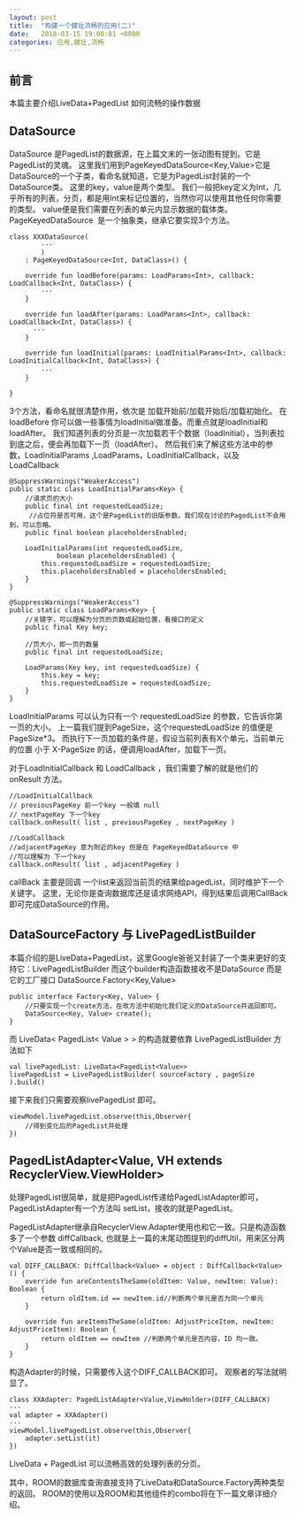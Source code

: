 ```yaml
---
layout: post
title:  "构建一个健壮流畅的应用(二)"
date:   2018-03-15 19:00:01 +0800
categories: 应用,健壮,流畅
---
```


## 前言

本篇主要介绍LiveData+PagedList 如何流畅的操作数据
	
## DataSource

DataSource 是PagedList的数据源，在上篇文末的一张动图有提到。它是PagedList的灵魂。
这里我们用到PageKeyedDataSource<Key,Value>它是DataSource的一个子类，看命名就知道，它是为PagedList封装的一个DataSource类。
这里的key，value是两个类型。
我们一般把key定义为Int，几乎所有的列表，分页，都是用Int来标记位置的，当然你可以使用其他任何你需要的类型。
value便是我们需要在列表的单元内显示数据的载体类。
PageKeyedDataSource  是一个抽象类，继承它要实现3个方法。

```
class XXXDataSource(
        ···
        )
    : PageKeyedDataSource<Int, DataClass>() {

    override fun loadBefore(params: LoadParams<Int>, callback: LoadCallback<Int, DataClass>) {
		···
    }

    override fun loadAfter(params: LoadParams<Int>, callback: LoadCallback<Int, DataClass>) {
      ··· 
    }

    override fun loadInitial(params: LoadInitialParams<Int>, callback: LoadInitialCallback<Int, DataClass>) {
    	···　    
    }

}

```

3个方法，看命名就很清楚作用，依次是 加载开始前/加载开始后/加载初始化。
在loadBefore 你可以做一些事情为loadInitial做准备。而重点就是loadInitial和loadAfter。
我们知道列表的分页是一次加载若干个数据（loadInitial），当列表拉到底之后，便会再加载下一页（loadAfter）。
然后我们来了解这些方法中的参数，LoadInitialParams
,LoadParams，LoadInitialCallback，以及LoadCallback

```
@SuppressWarnings("WeakerAccess")
public static class LoadInitialParams<Key> {
    //请求页的大小
    public final int requestedLoadSize;
	 //占位符是否可用，这个是PagedList的旧版参数，我们现在讨论的PagedList不会用到，可以忽略。
    public final boolean placeholdersEnabled;

    LoadInitialParams(int requestedLoadSize,
            boolean placeholdersEnabled) {
        this.requestedLoadSize = requestedLoadSize;
        this.placeholdersEnabled = placeholdersEnabled;
    }
}

@SuppressWarnings("WeakerAccess")
public static class LoadParams<Key> {
    //关键字，可以理解为分页的页数或起始位置，看接口的定义
    public final Key key;

    //页大小，即一页的数量
    public final int requestedLoadSize;

    LoadParams(Key key, int requestedLoadSize) {
        this.key = key;
        this.requestedLoadSize = requestedLoadSize;
    }
}
```

LoadInitialParams 可以认为只有一个 requestedLoadSize 的参数，它告诉你第一页的大小。
上一篇我们提到PageSize，这个requestedLoadSize 的值便是 PageSize*3。
而执行下一页加载的条件是，假设当前列表有X个单元，当前单元的位置 小于 X-PageSize 的话，便调用loadAfter，加载下一页。

对于LoadInitialCallback 和 LoadCallback ，我们需要了解的就是他们的 onResult 方法。

```
//LoadInitialCallback
// previousPageKey 前一个key 一般填 null
// nextPageKey 下一个key
callback.onResult( list , previousPageKey , nextPageKey )

//LoadCallback
//adjacentPageKey 意为附近的key 但是在 PageKeyedDataSource 中
//可以理解为 下一个key
callback.onResult( list , adjacentPageKey )
```

callBack 主要是回调 一个list来返回当前页的结果给pagedList，同时维护下一个关键字。
这里，无论你是查询数据库还是请求网络API，得到结果后调用CallBack即可完成DataSource的作用。

## DataSourceFactory 与 LivePagedListBuilder

本篇介绍的是LiveData+PagedList，这里Google爸爸又封装了一个类来更好的支持它：LivePagedListBuilder
而这个builder构造函数接收不是DataSource 而是它的工厂接口 DataSource.Factory<Key,Value>

```
public interface Factory<Key, Value> {
    //只要实现一个create方法，在改方法中初始化我们定义的DataSource并返回即可。
    DataSource<Key, Value> create();
}
```

而 LiveData< PagedList< Value > > 的构造就要依靠 LivePagedListBuilder 方法如下

```
val livePagedList: LiveData<PagedList<Value>>
livePagedList = LivePagedListBuilder( sourceFactory , pageSize ).build()
```

接下来我们只需要观察livePagedList 即可。

```
viewModel.livePagedList.observe(this,Observer{
	//得到变化后的PagedList并处理
})
```

## PagedListAdapter<Value, VH extends RecyclerView.ViewHolder>

处理PagedList很简单，就是把PagedList传递给PagedListAdapter即可，PagedListAdapter有一个方法叫 setList，接收的就是PagedList。

PagedListAdapter继承自RecyclerView.Adapter使用也和它一致。只是构造函数多了一个参数
diffCallback, 也就是上一篇的末尾动图提到的diffUtil，用来区分两个Value是否一致或相同的。

```
val DIFF_CALLBACK: DiffCallback<Value> = object : DiffCallback<Value>() {
    override fun areContentsTheSame(oldItem: Value, newItem: Value): Boolean {
        return oldItem.id == newItem.id//判断两个单元是否为同一个单元
    }

    override fun areItemsTheSame(oldItem: AdjustPriceItem, newItem: AdjustPriceItem): Boolean {
        return oldItem == newItem //判断两个单元是否内容，ID 均一致。
    }
}
```

构造Adapter的时候，只需要传入这个DIFF_CALLBACK即可。
观察者的写法就明显了。

```
class XXAdapter: PagedListAdapter<Value,ViewHolder>(DIFF_CALLBACK)
···
val adapter = XXAdapter()
···
viewModel.livePagedList.observe(this,Observer{
	adapter.setList(it)
})

```

LiveData + PagedList 可以流畅高效的处理列表的分页。

其中，ROOM的数据库查询直接支持了LiveData和DataSource.Factory两种类型的返回。
ROOM的使用以及ROOM和其他组件的combo将在下一篇文章详细介绍。





